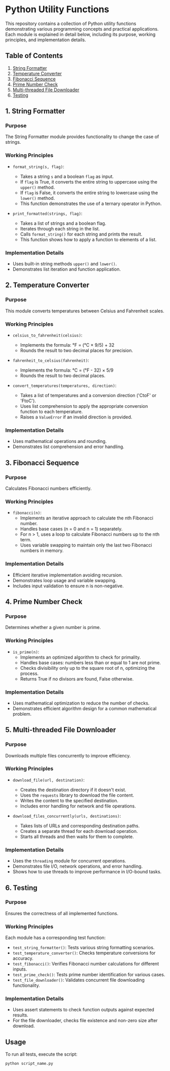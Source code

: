 # Python Utility Functions

This repository contains a collection of Python utility functions demonstrating various programming concepts and practical applications. Each module is explained in detail below, including its purpose, working principles, and implementation details.

## Table of Contents

1. [String Formatter](#1-string-formatter)
2. [Temperature Converter](#2-temperature-converter)
3. [Fibonacci Sequence](#3-fibonacci-sequence)
4. [Prime Number Check](#4-prime-number-check)
5. [Multi-threaded File Downloader](#5-multi-threaded-file-downloader)
6. [Testing](#6-testing)

## 1. String Formatter

### Purpose
The String Formatter module provides functionality to change the case of strings.

### Working Principles
- `format_string(s, flag)`: 
  - Takes a string `s` and a boolean `flag` as input.
  - If `flag` is True, it converts the entire string to uppercase using the `upper()` method.
  - If `flag` is False, it converts the entire string to lowercase using the `lower()` method.
  - This function demonstrates the use of a ternary operator in Python.

- `print_formatted(strings, flag)`:
  - Takes a list of strings and a boolean flag.
  - Iterates through each string in the list.
  - Calls `format_string()` for each string and prints the result.
  - This function shows how to apply a function to elements of a list.

### Implementation Details
- Uses built-in string methods `upper()` and `lower()`.
- Demonstrates list iteration and function application.

## 2. Temperature Converter

### Purpose
This module converts temperatures between Celsius and Fahrenheit scales.

### Working Principles
- `celsius_to_fahrenheit(celsius)`:
  - Implements the formula: °F = (°C × 9/5) + 32
  - Rounds the result to two decimal places for precision.

- `fahrenheit_to_celsius(fahrenheit)`:
  - Implements the formula: °C = (°F - 32) × 5/9
  - Rounds the result to two decimal places.

- `convert_temperatures(temperatures, direction)`:
  - Takes a list of temperatures and a conversion direction ('CtoF' or 'FtoC').
  - Uses list comprehension to apply the appropriate conversion function to each temperature.
  - Raises a `ValueError` if an invalid direction is provided.

### Implementation Details
- Uses mathematical operations and rounding.
- Demonstrates list comprehension and error handling.

## 3. Fibonacci Sequence

### Purpose
Calculates Fibonacci numbers efficiently.

### Working Principles
- `fibonacci(n)`:
  - Implements an iterative approach to calculate the nth Fibonacci number.
  - Handles base cases (n = 0 and n = 1) separately.
  - For n > 1, uses a loop to calculate Fibonacci numbers up to the nth term.
  - Uses variable swapping to maintain only the last two Fibonacci numbers in memory.

### Implementation Details
- Efficient iterative implementation avoiding recursion.
- Demonstrates loop usage and variable swapping.
- Includes input validation to ensure n is non-negative.

## 4. Prime Number Check

### Purpose
Determines whether a given number is prime.

### Working Principles
- `is_prime(n)`:
  - Implements an optimized algorithm to check for primality.
  - Handles base cases: numbers less than or equal to 1 are not prime.
  - Checks divisibility only up to the square root of n, optimizing the process.
  - Returns True if no divisors are found, False otherwise.

### Implementation Details
- Uses mathematical optimization to reduce the number of checks.
- Demonstrates efficient algorithm design for a common mathematical problem.

## 5. Multi-threaded File Downloader

### Purpose
Downloads multiple files concurrently to improve efficiency.

### Working Principles
- `download_file(url, destination)`:
  - Creates the destination directory if it doesn't exist.
  - Uses the `requests` library to download the file content.
  - Writes the content to the specified destination.
  - Includes error handling for network and file operations.

- `download_files_concurrently(urls, destinations)`:
  - Takes lists of URLs and corresponding destination paths.
  - Creates a separate thread for each download operation.
  - Starts all threads and then waits for them to complete.

### Implementation Details
- Uses the `threading` module for concurrent operations.
- Demonstrates file I/O, network operations, and error handling.
- Shows how to use threads to improve performance in I/O-bound tasks.

## 6. Testing

### Purpose
Ensures the correctness of all implemented functions.

### Working Principles
Each module has a corresponding test function:
- `test_string_formatter()`: Tests various string formatting scenarios.
- `test_temperature_converter()`: Checks temperature conversions for accuracy.
- `test_fibonacci()`: Verifies Fibonacci number calculations for different inputs.
- `test_prime_check()`: Tests prime number identification for various cases.
- `test_file_downloader()`: Validates concurrent file downloading functionality.

### Implementation Details
- Uses assert statements to check function outputs against expected results.
- For the file downloader, checks file existence and non-zero size after download.

## Usage

To run all tests, execute the script:

```python
python script_name.py
